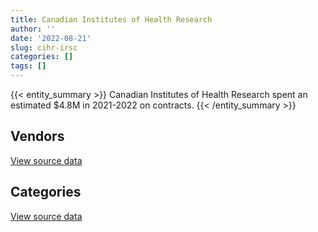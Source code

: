 ```yaml
---
title: Canadian Institutes of Health Research
author: ''
date: '2022-08-21'
slug: cihr-irsc
categories: []
tags: []
---
```


<script src="/rmarkdown-libs/htmlwidgets/htmlwidgets.js"></script>
<link href="/rmarkdown-libs/datatables-css/datatables-crosstalk.css" rel="stylesheet" />
<script src="/rmarkdown-libs/datatables-binding/datatables.js"></script>
<script src="/rmarkdown-libs/jquery/jquery-3.6.0.min.js"></script>
<link href="/rmarkdown-libs/dt-core-bootstrap/css/dataTables.bootstrap.min.css" rel="stylesheet" />
<link href="/rmarkdown-libs/dt-core-bootstrap/css/dataTables.bootstrap.extra.css" rel="stylesheet" />
<script src="/rmarkdown-libs/dt-core-bootstrap/js/jquery.dataTables.min.js"></script>
<script src="/rmarkdown-libs/dt-core-bootstrap/js/dataTables.bootstrap.min.js"></script>
<link href="/rmarkdown-libs/crosstalk/css/crosstalk.min.css" rel="stylesheet" />
<script src="/rmarkdown-libs/crosstalk/js/crosstalk.min.js"></script>
<script src="/rmarkdown-libs/htmlwidgets/htmlwidgets.js"></script>
<link href="/rmarkdown-libs/datatables-css/datatables-crosstalk.css" rel="stylesheet" />
<script src="/rmarkdown-libs/datatables-binding/datatables.js"></script>
<script src="/rmarkdown-libs/jquery/jquery-3.6.0.min.js"></script>
<link href="/rmarkdown-libs/dt-core-bootstrap/css/dataTables.bootstrap.min.css" rel="stylesheet" />
<link href="/rmarkdown-libs/dt-core-bootstrap/css/dataTables.bootstrap.extra.css" rel="stylesheet" />
<script src="/rmarkdown-libs/dt-core-bootstrap/js/jquery.dataTables.min.js"></script>
<script src="/rmarkdown-libs/dt-core-bootstrap/js/dataTables.bootstrap.min.js"></script>
<link href="/rmarkdown-libs/crosstalk/css/crosstalk.min.css" rel="stylesheet" />
<script src="/rmarkdown-libs/crosstalk/js/crosstalk.min.js"></script>

{{< entity_summary >}}
Canadian Institutes of Health Research spent an estimated \$4.8M in 2021-2022 on contracts.
{{< /entity_summary >}}

## Vendors

<div id="htmlwidget-1" style="width:100%;height:auto;" class="datatables html-widget"></div>
<script type="application/json" data-for="htmlwidget-1">{"x":{"style":"bootstrap","filter":"none","vertical":false,"data":[["<a href=\"/vendors/4_office_automation/\">4 OFFICE AUTOMATION<\/a>","<a href=\"/vendors/advanced_chippewa_technologies/\">ADVANCED CHIPPEWA TECHNOLOGIES<\/a>","<a href=\"/vendors/amazon/\">AMAZON<\/a>","<a href=\"/vendors/avi_spl_canada/\">AVI SPL CANADA<\/a>","<a href=\"/vendors/bdo_canada/\">BDO CANADA<\/a>","<a href=\"/vendors/bell_canada/\">BELL CANADA<\/a>","<a href=\"/vendors/blackberry/\">BLACKBERRY<\/a>","<a href=\"/vendors/canadian_corps_of_commissionaires/\">CANADIAN CORPS OF COMMISSIONAIRES<\/a>","<a href=\"/vendors/careworx/\">CAREWORX<\/a>","<a href=\"/vendors/cdw_canada/\">CDW CANADA<\/a>","<a href=\"/vendors/cgi/\">CGI<\/a>","<a href=\"/vendors/cistel_technology/\">CISTEL TECHNOLOGY<\/a>","<a href=\"/vendors/cnw_group/\">CNW GROUP<\/a>","<a href=\"/vendors/conexsys/\">CONEXSYS<\/a>","<a href=\"/vendors/contract_community/\">CONTRACT COMMUNITY<\/a>","<a href=\"/vendors/dell_computer/\">DELL COMPUTER<\/a>","<a href=\"/vendors/diligens/\">DILIGENS<\/a>","<a href=\"/vendors/dynabook_canada/\">DYNABOOK CANADA<\/a>","<a href=\"/vendors/elsevier/\">ELSEVIER<\/a>","<a href=\"/vendors/empowered_networks/\">EMPOWERED NETWORKS<\/a>","<a href=\"/vendors/ernst_young/\">ERNST YOUNG<\/a>","<a href=\"/vendors/excel_human_resources/\">EXCEL HUMAN RESOURCES<\/a>","<a href=\"/vendors/fast_forward_french/\">FAST FORWARD FRENCH<\/a>","<a href=\"/vendors/ford_motor_company/\">FORD MOTOR COMPANY<\/a>","<a href=\"/vendors/freebalance/\">FREEBALANCE<\/a>","<a href=\"/vendors/gartner/\">GARTNER<\/a>","<a href=\"/vendors/genesis_integration/\">GENESIS INTEGRATION<\/a>","<a href=\"/vendors/goss_gilroy/\">GOSS GILROY<\/a>","<a href=\"/vendors/hypertec/\">HYPERTEC<\/a>","<a href=\"/vendors/ibm_canada/\">IBM CANADA<\/a>","<a href=\"/vendors/info_tech_research_group/\">INFO TECH RESEARCH GROUP<\/a>","<a href=\"/vendors/insa/\">INSA<\/a>","<a href=\"/vendors/instrux_media/\">INSTRUX MEDIA<\/a>","<a href=\"/vendors/iron_mountain/\">IRON MOUNTAIN<\/a>","<a href=\"/vendors/itex/\">ITEX<\/a>","<a href=\"/vendors/lionbridge/\">LIONBRIDGE<\/a>","<a href=\"/vendors/manpower_services_canada/\">MANPOWER SERVICES CANADA<\/a>","<a href=\"/vendors/maplesoft_consulting/\">MAPLESOFT CONSULTING<\/a>","<a href=\"/vendors/mdos_consulting/\">MDOS CONSULTING<\/a>","<a href=\"/vendors/micro_focus_canada/\">MICRO FOCUS CANADA<\/a>","<a href=\"/vendors/microsoft_canada/\">MICROSOFT CANADA<\/a>","<a href=\"/vendors/mindwire_systems/\">MINDWIRE SYSTEMS<\/a>","<a href=\"/vendors/mishkumi_technologies/\">MISHKUMI TECHNOLOGIES<\/a>","<a href=\"/vendors/mobile_resource_group/\">MOBILE RESOURCE GROUP<\/a>","<a href=\"/vendors/newfound_recruiting/\">NEWFOUND RECRUITING<\/a>","<a href=\"/vendors/nisha_techonologies/\">NISHA TECHONOLOGIES<\/a>","<a href=\"/vendors/opentext/\">OPENTEXT<\/a>","<a href=\"/vendors/optiv_canada_federal/\">OPTIV CANADA FEDERAL<\/a>","<a href=\"/vendors/oracle_canada/\">ORACLE CANADA<\/a>","<a href=\"/vendors/pricewaterhouse_coopers/\">PRICEWATERHOUSE COOPERS<\/a>","<a href=\"/vendors/printers_plus/\">PRINTERS PLUS<\/a>","<a href=\"/vendors/procom_consultants/\">PROCOM CONSULTANTS<\/a>","<a href=\"/vendors/protak_consulting_group/\">PROTAK CONSULTING GROUP<\/a>","<a href=\"/vendors/qmr/\">QMR<\/a>","<a href=\"/vendors/quintet_consulting/\">QUINTET CONSULTING<\/a>","<a href=\"/vendors/raymond_chabot_grant_thornton/\">RAYMOND CHABOT GRANT THORNTON<\/a>","<a href=\"/vendors/shi_canada/\">SHI CANADA<\/a>","<a href=\"/vendors/si_systems/\">SI SYSTEMS<\/a>","<a href=\"/vendors/softchoice/\">SOFTCHOICE<\/a>","<a href=\"/vendors/st_joseph_print_group/\">ST JOSEPH PRINT GROUP<\/a>","<a href=\"/vendors/teknion/\">TEKNION<\/a>","<a href=\"/vendors/teramach_technologies/\">TERAMACH TECHNOLOGIES<\/a>","<a href=\"/vendors/veritaaq_technology_house/\">VERITAAQ TECHNOLOGY HOUSE<\/a>","<a href=\"/vendors/workdynamics_technologies/\">WORKDYNAMICS TECHNOLOGIES<\/a>"],[null,51588.9,null,null,89713.97,13058.3,11012.81,361645,3811.95,null,28135.61,5299.59,28250,54624.55,null,125501.85,null,null,487147.54,null,42663.18,78835.68,null,34255,54393,63431.71,57197,48152,null,73558.5,123048.93,null,268.76,14916,28954.14,91259,126841.21,702162.23,null,null,193190,477639.12,33315.24,null,146737.35,196630.64,null,null,595301.77,null,94954.34,167513.26,190803.22,null,null,null,null,179880.17,945211.45,13144.4,20118,97557.36,null,9637.9],[9005.8,61717.73,null,null,39137.61,17538.8,null,346584.56,5558.46,null,20998.8,10775.82,28250,14670.56,24973,101416.4,null,null,17474.63,null,65653.17,17106.96,21000,null,55520,104041.42,null,61074.13,null,55534.59,141.17,null,34207.58,15311.68,37494.37,90400,null,null,217030.49,null,262389.38,478947.72,null,null,null,364680.24,13892.22,45856.35,355476.59,54204.99,79345.41,null,191325.97,null,null,24916.5,null,null,93238.15,13180.41,null,37055.28,null,863.1],[54785.28,74580.4,13954.55,null,118044.03,2673.21,9657.79,353644.8,5543.27,null,17283.12,null,28250,null,null,454555.66,14918.02,null,23859.02,20978.68,65654.71,null,null,null,55673.52,156297.81,null,35887.58,14690,57261.34,51469.89,5040.96,15243.67,15115.52,41504.37,0,null,173304.79,98444.51,null,515342.52,180630.5,null,null,null,82120.07,null,62617.93,362749.75,63451.23,null,null,95662.98,null,24365.1,null,null,null,83986.07,15462.73,null,578.58,14125,null],[54785.28,67224.66,17685.45,17769.35,5580.8,14572.05,1937.91,254815,1731.32,99108.68,25494.09,null,28250,null,null,8025.92,82315.53,135572.88,67077.83,4195.74,40681.71,95885.1,28769.23,null,55673.52,158166.33,null,41887.05,25566.25,58479.27,51176.09,49807.65,null,null,37714.16,null,null,218124.99,98444.51,13012.96,350392.38,180630.5,null,56539.1,null,null,null,65770.85,370097.79,10146.78,null,null,null,5057.84,47827.78,26709.09,20598.73,null,49593.91,15462.73,null,6211.23,null,null]],"container":"<table class=\"table table-striped table-hover row-border order-column display\">\n  <thead>\n    <tr>\n      <th>Vendor<\/th>\n      <th>2018-2019<\/th>\n      <th>2019-2020<\/th>\n      <th>2020-2021<\/th>\n      <th>2021-2022<\/th>\n    <\/tr>\n  <\/thead>\n<\/table>","options":{"order":[[4,"desc"]],"pageLength":10,"autoWidth":true,"columnDefs":[{"targets":1,"render":"function(data, type, row, meta) {\n    return type !== 'display' ? data : DTWidget.formatCurrency(data, \"$\", 2, 3, \",\", \".\", true, null);\n  }"},{"targets":2,"render":"function(data, type, row, meta) {\n    return type !== 'display' ? data : DTWidget.formatCurrency(data, \"$\", 2, 3, \",\", \".\", true, null);\n  }"},{"targets":3,"render":"function(data, type, row, meta) {\n    return type !== 'display' ? data : DTWidget.formatCurrency(data, \"$\", 2, 3, \",\", \".\", true, null);\n  }"},{"targets":4,"render":"function(data, type, row, meta) {\n    return type !== 'display' ? data : DTWidget.formatCurrency(data, \"$\", 2, 3, \",\", \".\", true, null);\n  }"},{"width":"16%","targets":[1,2,3,4]},{"className":"dt-right","targets":[1,2,3,4]}],"orderClasses":false}},"evals":["options.columnDefs.0.render","options.columnDefs.1.render","options.columnDefs.2.render","options.columnDefs.3.render"],"jsHooks":[]}</script>
<p class="text-right">
<a href="https://github.com/GoC-Spending/contracts-data/tree/main/data/out/departments/cihr-irsc/summary_by_fiscal_year_by_vendor.csv" class="source-data-link btn btn-link">View source data</a>
</p>

## Categories

<div id="htmlwidget-2" style="width:100%;height:auto;" class="datatables html-widget"></div>
<script type="application/json" data-for="htmlwidget-2">{"x":{"style":"bootstrap","filter":"none","vertical":false,"data":[["<a href=\"/categories/1_facilities_and_construction/\">Facilities and construction<\/a>","<a href=\"/categories/10_office_management/\">Office management<\/a>","<a href=\"/categories/2_professional_services/\">Professional services<\/a>","<a href=\"/categories/3_information_technology/\">Information technology<\/a>","<a href=\"/categories/4_medical/\">Medical<\/a>","<a href=\"/categories/5_transportation_and_logistics/\">Transportation and logistics<\/a>","<a href=\"/categories/6_industrial_products_and_services/\">Industrial products and services<\/a>","<a href=\"/categories/7_travel/\">Travel<\/a>","<a href=\"/categories/8_security_and_protection/\">Security and protection<\/a>","<a href=\"/categories/9_human_capital/\">Human capital<\/a>"],[324476.59,218829.24,838259.1,5349667.8,13541.45,34255,15447.1,3252745.62,393935.84,340631.84],[91480.83,99086.44,1418598.01,2789452.99,13578.55,null,null,2226663.78,403891.98,333694.11],[null,66426,1165699.56,3197976.91,12486.5,null,null,0,410795.64,357560.06],[2914.1,66426,1382437.93,2579343.89,12486.5,null,null,null,283826.21,497885.95]],"container":"<table class=\"table table-striped table-hover row-border order-column display\">\n  <thead>\n    <tr>\n      <th>Category<\/th>\n      <th>2018-2019<\/th>\n      <th>2019-2020<\/th>\n      <th>2020-2021<\/th>\n      <th>2021-2022<\/th>\n    <\/tr>\n  <\/thead>\n<\/table>","options":{"order":[[4,"desc"]],"dom":"t","pageLength":30,"autoWidth":true,"columnDefs":[{"targets":1,"render":"function(data, type, row, meta) {\n    return type !== 'display' ? data : DTWidget.formatCurrency(data, \"$\", 2, 3, \",\", \".\", true, null);\n  }"},{"targets":2,"render":"function(data, type, row, meta) {\n    return type !== 'display' ? data : DTWidget.formatCurrency(data, \"$\", 2, 3, \",\", \".\", true, null);\n  }"},{"targets":3,"render":"function(data, type, row, meta) {\n    return type !== 'display' ? data : DTWidget.formatCurrency(data, \"$\", 2, 3, \",\", \".\", true, null);\n  }"},{"targets":4,"render":"function(data, type, row, meta) {\n    return type !== 'display' ? data : DTWidget.formatCurrency(data, \"$\", 2, 3, \",\", \".\", true, null);\n  }"},{"width":"16%","targets":[1,2,3,4]},{"className":"dt-right","targets":[1,2,3,4]}],"orderClasses":false,"lengthMenu":[10,25,30,50,100]}},"evals":["options.columnDefs.0.render","options.columnDefs.1.render","options.columnDefs.2.render","options.columnDefs.3.render"],"jsHooks":[]}</script>
<p class="text-right">
<a href="https://github.com/GoC-Spending/contracts-data/tree/main/data/out/departments/cihr-irsc/summary_by_fiscal_year_by_category.csv" class="source-data-link btn btn-link">View source data</a>
</p>
